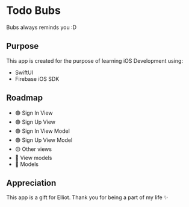 # Todo Bubs

Bubs always reminds you :D

## Purpose

This app is created for the purpose of learning iOS Development using:

- SwiftUI
- Firebase iOS SDK

## Roadmap

- 🟢 Sign In View
- 🟢 Sign Up View
- 🟢 Sign In View Model
- 🟢 Sign Up View Model
- 🟡 Other views
- 🔴 View models
- 🔴 Models

## Appreciation

This app is a gift for Elliot. Thank you for being a part of my life ✨
